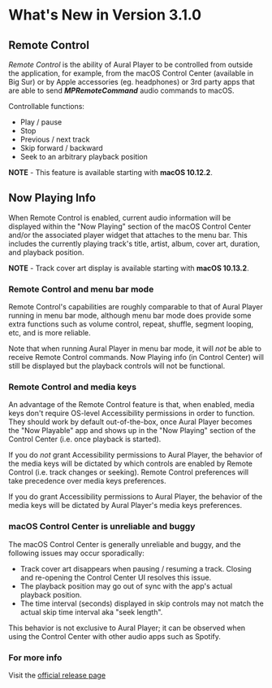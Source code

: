 #  What's New in Version 3.1.0

## Remote Control

*Remote Control* is the ability of Aural Player to be controlled from outside the application, for example, from the macOS Control Center (available in Big Sur) or by Apple accessories (eg. headphones) or 3rd party apps that are able to send ***MPRemoteCommand*** audio commands to macOS. 

Controllable functions: 

 * Play / pause
 * Stop
 * Previous / next track
 * Skip forward / backward
 * Seek to an arbitrary playback position
 
 **NOTE** - This feature is available starting with **macOS 10.12.2**.   
 
 ## Now Playing Info

 When Remote Control is enabled, current audio information will be displayed within the "Now Playing" section of the macOS Control Center and/or the associated player widget that attaches to the menu bar. This includes the currently playing track's title, artist, album, cover art, duration, and playback position.
 
 **NOTE** - Track cover art display is available starting with **macOS 10.13.2**.
 
 ### Remote Control and menu bar mode
 
 Remote Control's capabilities are roughly comparable to that of Aural Player running in menu bar mode, although menu bar mode does provide some extra functions such as volume control, repeat, shuffle, segment looping, etc, and is more reliable.
 
 Note that when running Aural Player in menu bar mode, it will *not* be able to receive Remote Control commands. Now Playing info (in Control Center) will still be displayed but the playback controls will not be functional.
 
### Remote Control and media keys

An advantage of the Remote Control feature is that, when enabled, media keys don't require OS-level Accessibility permissions in order to function. They should work by default out-of-the-box, once Aural Player becomes the "Now Playable" app and shows up in the "Now Playing" section of the Control Center (i.e. once playback is started).

If you do *not* grant Accessibility permissions to Aural Player, the behavior of the media keys will be dictated by which controls are enabled by Remote Control (i.e. track changes or seeking). Remote Control preferences will take precedence over media keys preferences.

If you do grant Accessibility permissions to Aural Player, the behavior of the media keys will be dictated by Aural Player's media keys preferences.

### macOS Control Center is unreliable and buggy

The macOS Control Center is generally unreliable and buggy, and the following issues may occur sporadically:

* Track cover art disappears when pausing / resuming a track. Closing and re-opening the Control Center UI resolves this issue.
* The playback position may go out of sync with the app's actual playback position. 
* The time interval (seconds) displayed in skip controls may not match the actual skip time interval aka "seek length".

This behavior is not exclusive to Aural Player; it can be observed when using the Control Center with other audio apps such as Spotify.

### **For more info**
Visit the [official release page](https://github.com/maculateConception/aural-player/releases/tag/3.1.0)
